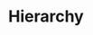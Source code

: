 ---
layout: home
sortorder: 1.1
title: "Hierarchy"
details: |

  ## The Theory

  ### Typographic Hierarchy

  The purpose of typographic hierarchy is to create a harmonious layout which helps the reader to absorb the content in a logical order.

  Visual hierarchy, along with the page layout grid and the content itself together form the composition which communicates the message. Hierarchy establishes the order in which the content is absorbed. It determines the path the reader's attention follows through the content.

  The elements available to the designer to create visual hierarchy include size, weight, width, case, colour (greys, in this case), alignment, orientation, tracking,  italics. 

  The goal is to create clear differentiation between items and harmony on the page. 

  ### Typeface Selection

  Our choice of typefaces needs to be appropriate to the audience and the message. When making a choice, the families need to include any technical features required by the project. These could be certain punctuation mark, old style numerals, small caps, etc...

  In this case, we'll only use one family, so we need to ensure that it's a big one with a broad variety of weights and widths.

  ### The Grid

  We'll use an informal grid for this project. That means that we'll start with the most important element, then align the second element to it, then the third, and so on.

  ## The Design Brief

  You will use the provided content to create a harmonious, type-only layout with clear, deliberate and thoughtful hierarchy.

  ### Specifications

  Typeface Selection
  : You'll use only one family. Choose wisely. It should be appropriate to the message and the audience.

  Dimensions
  : You'll create your layout on a 10" x 10" page.

  Tools
  : Use InDesign exclusively.
  
  Colour
  : Greyscale. This means it can all be in solid black. Optionally, you can used tints, creating greys.

  Graphics
  : No graphics are permitted. You can reverse type out of black, but go easy with this.

  ### The Process

  You will provide at least 5 progressive versions of your piece. Start with one element of hierarchy, like size. On the second version, you'll apply the first, then add another element, like weight. Keep adding only one element of hierarchy with each version. Stop once you've achieved a good balance of differentiation and harmony. 

  Before working on the actual hierarchy of the type, we need to inventory our content. If our text has three levels of titles and various types of lists, this will affect how we design our type system. That's why it's important to read everything and inventory what we're working with.

  Create hierarchy with the given text as shown on [this page](https://learning.oreilly.com/library/view/the-art-of/9781315301532/xhtml/13_Chapter07.xhtml#ch7). The text will be short. It should be an event announcement. There will be different versions for students to work on. It will include:

  - Title
  - Sub-title
  - Date
  - Place
  - Descriptive text

  You will be given printed sheets of paper with a grid printed on them. These will be used to sketch layouts before building them. Sharpies, Fineliners and pencils will be best for this.
  
  Beyond the sketches, you'll choose only one font family with varied weights and widths. Limit yourself to only greyscale. No graphics are allowed.

  Submit a single PDF file.
---